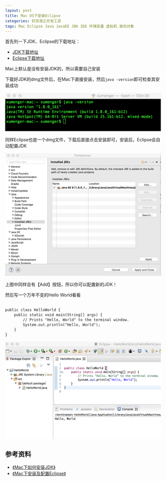 ```yaml
---
layout: post
title: Mac OS下安装Eclipse
categories: 好资源之开发工具
tags: Mac Eclipse Java JavaEE JDK IDE 环境变量 虚拟机 面向对象
---
```


首先列一下JDK、Eclipse的下载地址：

* [JDK下载地址](http://www.oracle.com/technetwork/java/javase/downloads/jdk8-downloads-2133151.html)
* [Eclipse下载地址](http://www.eclipse.org/downloads/eclipse-packages/?osType=macosx&release=undefined)

Mac上默认是没有安装JDK的，所以需要自己安装

下载好JDK的dmg文件后，在Mac下直接安装，然后`java -version`即可检查其安装成功

![image](../media/image/2018-03-06/01.png)

同样Eclipse也是一个dmg文件，下载后直接点击安装即可，安装后，Eclipse会自动配置JDK

![image](../media/image/2018-03-06/02.png)

上图中同样会有【Add】按钮，所以你可以配置新的JDK！

然后写一个万年不变的Hello World看看

```

public class HelloWorld {
	public static void main(String[] args) {
        // Prints "Hello, World" to the terminal window.
        System.out.println("Hello, World");
    }
}
```

![image](../media/image/2018-03-06/03.png)

## 参考资料

* [《Mac下如何安装JDK》](http://www.cnblogs.com/quickcodes/p/5127101.html)
* [《Mac下安装及配置Eclipse》](http://www.cnblogs.com/quickcodes/p/5399385.html)

